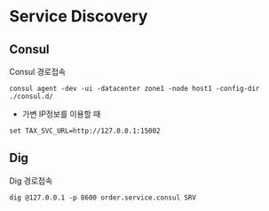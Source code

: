 # Service Discovery



## Consul

Consul 경로접속

`consul agent -dev -ui -datacenter zone1 -node host1 -config-dir ./consul.d/`



* 가변 IP정보를 이용할 때

`set TAX_SVC_URL=http://127.0.0.1:15002`

## Dig

Dig 경로접속

`dig @127.0.0.1 -p 8600 order.service.consul SRV`
